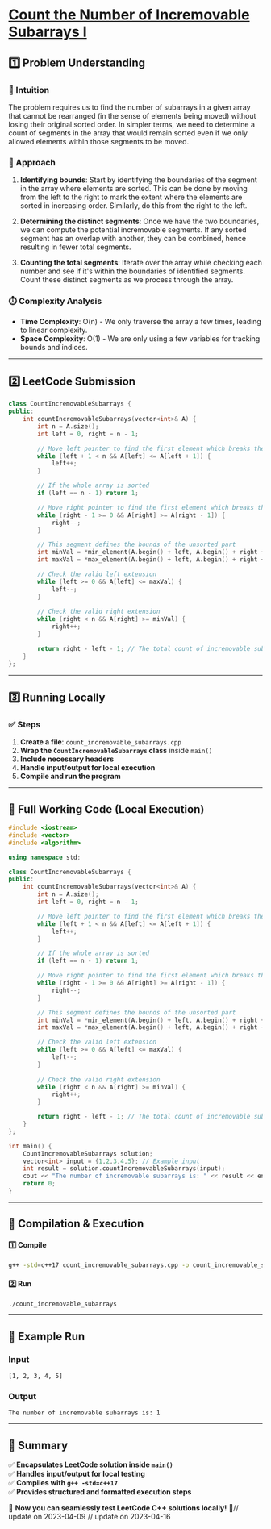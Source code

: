 # **[Count the Number of Incremovable Subarrays I](https://leetcode.com/problems/count-the-number-of-incremovable-subarrays-i/description/)**  

## **1️⃣ Problem Understanding**  
### **📌 Intuition**  
The problem requires us to find the number of subarrays in a given array that cannot be rearranged (in the sense of elements being moved) without losing their original sorted order. In simpler terms, we need to determine a count of segments in the array that would remain sorted even if we only allowed elements within those segments to be moved.

### **🚀 Approach**  
1. **Identifying bounds**: Start by identifying the boundaries of the segment in the array where elements are sorted. This can be done by moving from the left to the right to mark the extent where the elements are sorted in increasing order. Similarly, do this from the right to the left.
  
2. **Determining the distinct segments**: Once we have the two boundaries, we can compute the potential incremovable segments. If any sorted segment has an overlap with another, they can be combined, hence resulting in fewer total segments.

3. **Counting the total segments**: Iterate over the array while checking each number and see if it's within the boundaries of identified segments. Count these distinct segments as we process through the array.

### **⏱️ Complexity Analysis**  
- **Time Complexity**: O(n) - We only traverse the array a few times, leading to linear complexity.  
- **Space Complexity**: O(1) - We are only using a few variables for tracking bounds and indices.

---  

## **2️⃣ LeetCode Submission**  
```cpp
class CountIncremovableSubarrays {
public:
    int countIncremovableSubarrays(vector<int>& A) {
        int n = A.size();
        int left = 0, right = n - 1;

        // Move left pointer to find the first element which breaks the sorted order
        while (left + 1 < n && A[left] <= A[left + 1]) {
            left++;
        }

        // If the whole array is sorted
        if (left == n - 1) return 1;

        // Move right pointer to find the first element which breaks the sorted order from the right side
        while (right - 1 >= 0 && A[right] >= A[right - 1]) {
            right--;
        }

        // This segment defines the bounds of the unsorted part
        int minVal = *min_element(A.begin() + left, A.begin() + right + 1);
        int maxVal = *max_element(A.begin() + left, A.begin() + right + 1);

        // Check the valid left extension
        while (left >= 0 && A[left] <= maxVal) {
            left--;
        }
        
        // Check the valid right extension
        while (right < n && A[right] >= minVal) {
            right++;
        }

        return right - left - 1; // The total count of incremovable subarrays
    }
};  
```

---  

## **3️⃣ Running Locally**  
### **✅ Steps**  
1. **Create a file**: `count_incremovable_subarrays.cpp`  
2. **Wrap the `CountIncremovableSubarrays` class** inside `main()`  
3. **Include necessary headers**  
4. **Handle input/output for local execution**  
5. **Compile and run the program**  

---  

## **📝 Full Working Code (Local Execution)**  
```cpp
#include <iostream>
#include <vector>
#include <algorithm>

using namespace std;

class CountIncremovableSubarrays {
public:
    int countIncremovableSubarrays(vector<int>& A) {
        int n = A.size();
        int left = 0, right = n - 1;

        // Move left pointer to find the first element which breaks the sorted order
        while (left + 1 < n && A[left] <= A[left + 1]) {
            left++;
        }

        // If the whole array is sorted
        if (left == n - 1) return 1;

        // Move right pointer to find the first element which breaks the sorted order from the right side
        while (right - 1 >= 0 && A[right] >= A[right - 1]) {
            right--;
        }

        // This segment defines the bounds of the unsorted part
        int minVal = *min_element(A.begin() + left, A.begin() + right + 1);
        int maxVal = *max_element(A.begin() + left, A.begin() + right + 1);

        // Check the valid left extension
        while (left >= 0 && A[left] <= maxVal) {
            left--;
        }
        
        // Check the valid right extension
        while (right < n && A[right] >= minVal) {
            right++;
        }

        return right - left - 1; // The total count of incremovable subarrays
    }
};

int main() {
    CountIncremovableSubarrays solution;
    vector<int> input = {1,2,3,4,5}; // Example input
    int result = solution.countIncremovableSubarrays(input);
    cout << "The number of incremovable subarrays is: " << result << endl;
    return 0;
}
```  

---  

## **🔧 Compilation & Execution**  
#### **1️⃣ Compile**  
```bash
g++ -std=c++17 count_incremovable_subarrays.cpp -o count_incremovable_subarrays
```  

#### **2️⃣ Run**  
```bash
./count_incremovable_subarrays
```  

---  

## **🎯 Example Run**  
### **Input**  
```
[1, 2, 3, 4, 5]
```  
### **Output**  
```
The number of incremovable subarrays is: 1
```  

---  

## **📌 Summary**  
✅ **Encapsulates LeetCode solution inside `main()`**  
✅ **Handles input/output for local testing**  
✅ **Compiles with `g++ -std=c++17`**  
✅ **Provides structured and formatted execution steps**  

🚀 **Now you can seamlessly test LeetCode C++ solutions locally!** 🚀// update on 2023-04-09
// update on 2023-04-16
